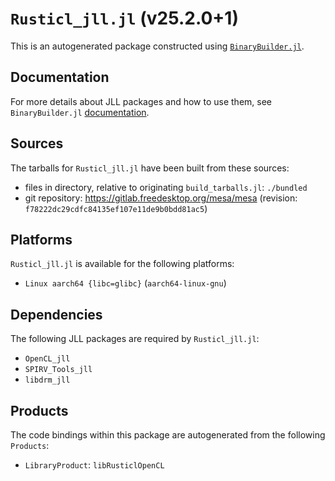 # `Rusticl_jll.jl` (v25.2.0+1)

This is an autogenerated package constructed using [`BinaryBuilder.jl`](https://github.com/JuliaPackaging/BinaryBuilder.jl).

## Documentation

For more details about JLL packages and how to use them, see `BinaryBuilder.jl` [documentation](https://docs.binarybuilder.org/stable/jll/).

## Sources

The tarballs for `Rusticl_jll.jl` have been built from these sources:

* files in directory, relative to originating `build_tarballs.jl`: `./bundled`
* git repository: https://gitlab.freedesktop.org/mesa/mesa (revision: `f78222dc29cdfc84135ef107e11de9b0bdd81ac5`)

## Platforms

`Rusticl_jll.jl` is available for the following platforms:

* `Linux aarch64 {libc=glibc}` (`aarch64-linux-gnu`)

## Dependencies

The following JLL packages are required by `Rusticl_jll.jl`:

* `OpenCL_jll`
* `SPIRV_Tools_jll`
* `libdrm_jll`

## Products

The code bindings within this package are autogenerated from the following `Products`:

* `LibraryProduct`: `libRusticlOpenCL`
